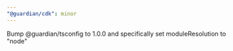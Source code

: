 ```yaml
---
"@guardian/cdk": minor
---
```


Bump @guardian/tsconfig to 1.0.0 and specifically set moduleResolution to "node"
